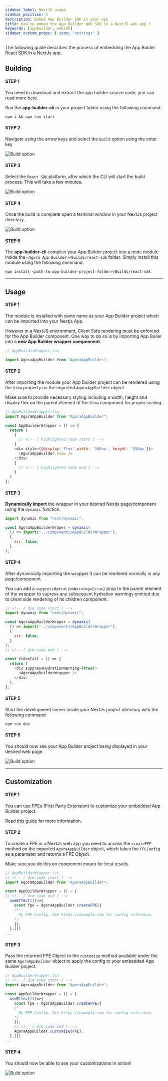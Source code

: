 ```yaml
---
sidebar_label: NextJS usage
sidebar_position: 5
description: Embed App Builder SDK in your app
title: How to embed the App Builder Web SDK in a NextJS web app ?
keywords: [appBuilder, websdk]
sidebar_custom_props: { icon: "settings" }
---
```


The following guide describes the process of embedding the App Bulder React SDK in a NextJs app.

## Building

#### STEP 1

<!-- LHS -->

You need to download and extract the app builder source code, you can read more [here](/turn-key/quickstart).

Run the **app-builder-cli** in your project folder using the following command:

<!-- RHS -->

```shell
npm i && npm run start
```

#### STEP 2

<!-- LHS -->

Navigate using the arrow keys and select the `Build` option using the enter key

<!-- RHS -->

<!-- ![Main menu, Build highlighted screenshot](./1.png) -->
<image alt="Build option" lightImageSrc="sdk/nextjs/1.png" darkImageSrc="sdk/nextjs/1.png" />

#### STEP 3

<!-- LHS -->

Select the `React SDK` platform, after which the CLI will start the build process. This will take a few minutes.

<!-- RHS -->

<!-- ![Build menu, React-SDK highlighted screenshot](./2.png) -->
<image alt="Build option" lightImageSrc="sdk/nextjs/2.png" darkImageSrc="sdk/nextjs/2.png" />

#### STEP 4

<!-- LHS -->

Once the build is complete open a terminal window in your NextJs project directory.

<!-- RHS -->

<!-- ![Terminal window inside Next js project folder](./3.png) -->
<image alt="Build option" lightImageSrc="sdk/nextjs/3.png" darkImageSrc="sdk/nextjs/3.png" />

#### STEP 5

<!-- LHS -->

The **app-builder-cli** compiles your App Builder project into a node module inside the `<Agora App Builder>/Builds/react-sdk` folder. Simply install this module using the following command.

<!-- RHS -->

`npm install <path-to-app-builder-project-folder>/Builds/react-sdk`

---

## Usage

#### STEP 1

<!-- LHS -->

The module is installed with same name as your App Builder project which can be imported into your Nextjs App.

However in a NextJS environment, Client Side rendering must be enforced for the App Builder component. One way to do so is by importing App Builer into a **new App Builder wrapper compoonent**.

<!-- RHS -->

```js
// AppBuilderWrapper.tsx

import AgoraAppBuilder from "AgoraAppBuilder";
```

#### STEP 2

<!-- LHS -->

After importing the module your App Builder project can be rendered using the `View` property on the imported `AgoraAppBuilder` object.

Make sure to provide necessary styling including a width, height and display flex on the parent element of the `View` component for proper scaling.

<!-- RHS -->

```js
// AppBuilderWrapper.tsx
import AgoraAppBuilder from "AgoraAppBuilder";

const AppBuilderWrapper = () => {
  return (
    {
      // <!-- [ highlighted code start ] -->
    }
    <div style={{display:'flex',width: '100vw', height: '550px'}}>
      <AgoraAppBuilder.View />
    </div>
    {
      // <!-- [ highlighted code end ] -->
    }
  )
};
```

#### STEP 3

<!-- LHS -->

**Dynamically import** the wrapper in your desired Nextjs page/component using the `dynamic` function.

<!-- RHS -->

```js
import dynamic from "next/dynamic";

const AgoraAppBuilderWraper = dynamic(
  () => import("../components/AppBuilderWrapper"),
  {
    ssr: false,
  }
);
```

#### STEP 4

<!-- LHS -->

After dynamically importing the wrapper it can be rendered normally in any page/component.

You can add a `suppressHydrationWarning={true}` prop to the parent element of the wrapper to supress any subsequent hydration warnings emitted due to client side rendering of its children component.

<!-- RHS -->

```js
// <!-- [ dim code start ] -->
import dynamic from "next/dynamic";

const AgoraAppBuilderWraper = dynamic(
  () => import("../components/AppBuilderWrapper"),
  {
    ssr: false,
  }
);
// <!-- [ dim code end ] -->

const VideoCall = () => {
  return (
    <div suppressHydrationWarning={true}>
      <AgoraAppBuilderWrapper />
    </div>
  );
};
```

#### STEP 5

<!-- LHS -->

Start the development server inside your NextJs project directory with the following command

<!-- RHS -->

`npm run dev`

#### STEP 6

<!-- LHS -->

You should now see your App Builder project being displayed in your desired web page.

<!-- RHS -->

<!-- ![Website with App Builder embedded](./5.png) -->
<image alt="Build option" lightImageSrc="sdk/nextjs/5.png" darkImageSrc="sdk/nextjs/5.png" />

---

## Customization

#### STEP 1

<!-- LHS -->

You can use FPEs (First Party Extension) to customize your embedded App Builder project.

Read [this guide](/customization-api/quickstart) for more information.

#### STEP 2

<!-- LHS -->

To create a FPE in a NextJs web app you need to access the `createFPE` method on the imported `AgoraAppBuilder` object, which takes the `FPEConfig` as a parameter and returns a FPE Object.

Make sure you do this on component mount for best results.

<!-- RHS -->

```js
// AppBuilderWrapper.tsx
// <!-- [ dim code start ] -->
import AgoraAppBuilder from "AgoraAppBuilder";

const AppBuilderWrapper = () = {
// <!-- [ dim code end ] -->
  useEffect(()=>{
    const fpe = AgoraAppBuilder.createFPE({
    /*
      My FPE Config. See https://example.com for config reference.
    */
    });
  },[])
...
```

#### STEP 3

<!-- LHS -->

Pass the returned FPE Object to the `customize` method available under the same `AgoraAppBuilder` object to apply the config to your embedded App Builder project.

<!-- RHS -->

```js
// AppBuilderWrapper.tsx
// <!-- [ dim code start ] -->
import AgoraAppBuilder from "AgoraAppBuilder";

const AppBuilderWrapper = () = {
  useEffect(()=>{
    const fpe = AgoraAppBuilder.createFPE({
    /*
      My FPE Config. See https://example.com for config reference.
    */
    });
    // <!-- [ dim code end ] -->
    AgoraAppBuilder.customize(FPE);
  },[])
...
```

#### STEP 4

<!-- LHS -->

You should now be able to see your customizations in action!

<!-- RHS -->

<!-- ![Website with App Builder embedded customized](./6.png) -->
<image alt="Build option" lightImageSrc="sdk/nextjs/6.png" darkImageSrc="sdk/nextjs/6.png" />
